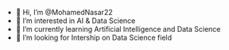 - 👋 Hi, I’m @MohamedNasar22
- 👀 I’m interested in AI & Data Science 
- 🌱 I’m currently learning Artificial Intelligence and Data Science 
- 💞️ I’m looking for Intership on Data Science field
  

<!---
MohamedNasar22/MohamedNasar22 is a ✨ special ✨ repository because its `README.md` (this file) appears on your GitHub profile.
You can click the Preview link to take a look at your changes.
--->
